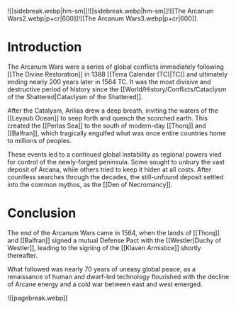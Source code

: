 ![[sidebreak.webp|hm-sm]]![[sidebreak.webp|hm-sm]]![[The Arcanum Wars2.webp|p+cr|600]]![[The Arcanum Wars3.webp|p+cr|600]]
# Introduction
The Arcanum Wars were a series of global conflicts immediately following [[The Divine Restoration]] in 1388 [[Terra Calendar (TC)|TC]] and ultimately ending nearly 200 years later in 1564 TC. It was the most divisive and destructive period of history since the [[World/History/Conflicts/Cataclysm of the Shattered|Cataclysm of the Shattered]].

After the Catalysm, Arilias drew a deep breath, inviting the waters of the [[Leyaub Ocean]] to seep forth and quench the scorched earth. This created the [[Perlas Sea]] to the south of modern-day [[Thorq]] and [[Balfran]], which tragically engulfed what was once entire countries home to millions of peoples.

These events led to a continued global instability as regional powers vied for control of the newly-forged peninsula. Some sought to unbury the vast deposit of Arcana, while others tried to keep it hiden at all costs. After countless searches through the decades, the still-unfound deposit settled into the common mythos, as the [[Den of Necromancy]].

# Conclusion
The end of the Arcanum Wars came in 1564, when the lands of [[Thorq]] and [[Balfran]] signed a mutual Defense Pact with the [[Westler|Duchy of Westler]], leading to the signing of the [[Klaven Armistice]] shortly thereafter.

What followed was nearly 70 years of uneasy global peace, as a renaissance of human and dwarf-led technology flourished with the decline of Arcane energy and a cold war between east and west emerged.

![[pagebreak.webp]]